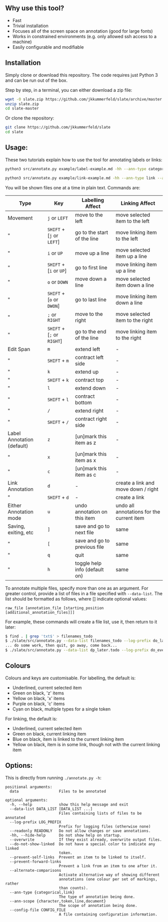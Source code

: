 ## Why use this tool?

- Fast
- Trivial installation
- Focuses all of the screen space on annotation (good for large fonts)
- Works in constrained environments (e.g. only allowed ssh access to a machine)
- Easily configurable and modifiable

## Installation

Simply clone or download this repository.
The code requires just Python 3 and can be run out of the box.

Step by step, in a terminal, you can either download a zip file:

```bash
wget -O slate.zip https://github.com/jkkummerfeld/slate/archive/master.zip
unzip slate.zip
cd slate-master
```

Or clone the repository:

```bash
git clone https://github.com/jkkummerfeld/slate
cd slate
```

## Usage:

These two tutorials explain how to use the tool for annotating labels or links:

```bash
python3 src/annotate.py example/label-example.md -hh --ann-type categorical --ann-scope token --overwrite

python3 src/annotate.py example/link-example.md -hh --ann-type link --ann-scope line --overwrite
```

You will be shown files one at a time in plain text. Commands are:

Type                        | Key                         | Labelling Affect                 | Linking Affect
--------------------------- | --------------------------- | -------------------------------- | ---------------------
Movement                    | `j` or `LEFT`               | move to the left                 | move selected item to the left
"                           | `SHIFT` + [`j` or `LEFT`]   | go to the start of the line      | move linking item to the left
"                           | `i` or `UP`                 | move up a line                   | move selected item up a line
"                           | `SHIFT` + [`i` or `UP`]     | go to first line                 | move linking item up a line
"                           | `o` or `DOWN`               | move down a line                 | move selected item down a line
"                           | `SHIFT` + [`o` or `DWON`]   | go to last line                  | move linking item down a line
"                           | `;` or `RIGHT`              | move to the right                | move selected item to the right
"                           | `SHIFT` + [`;` or `RIGHT`]  | go to the end of the line        | move linking item to the right
Edit Span                   | `m`                         | extend left                      | -
"                           | `SHIFT` + `m`               | contract left side               | -
"                           | `k`                         | extend up                        | -
"                           | `SHIFT` + `k`               | contract top                     | -
"                           | `l`                         | extend down                      | -
"                           | `SHIFT` + `l`               | contract bottom                  | -
"                           | `/`                         | extend right                     | -
"                           | `SHIFT` + `/`               | contract right side              | -
Label Annotation (default)  | `z`                         | [un]mark this item as z          | -
"                           | `x`                         | [un]mark this item as x          | -
"                           | `c`                         | [un]mark this item as c          | -
Link Annotation             | `d`                         | -                                | create a link and move down / right
"                           | `SHIFT` + `d`               | -                                | create a link
Either Annotation mode      | `u`                         | undo annotation on this item     | undo all annotations for the current item
Saving, exiting, etc        | `]`                         | save and go to next file         | same
"                           | `[`                         | save and go to previous file     | same
"                           | `q`                         | quit                             | same
"                           | `h`                         | toggle help info (default on)    | same

To annotate multiple files, specify more than one as an argument.
For greater control, provide a list of files in a file specified with `--data-list`.
The list should be formatted as follows, where [] indicate optional values:

```
raw_file [annotation_file [starting_position [additional_annotation_files]]]
```

For example, these commands will create a file list, use it, then return to it later:

```bash
$ find . | grep 'txt$' > filenames_todo
$ ./slate/src/annotate.py --data-list filenames_todo --log-prefix do_later
... do some work, then quit, go away, come back...
$ ./slate/src/annotate.py --data-list dp_later.todo --log-prefix do_even_later
```

## Colours

Colours and keys are customisable. For labelling, the default is:

 - Underlined, current selected item
 - Green on black, 'z' items
 - Yellow on black, 'x' items
 - Purple on black, 'c' items
 - Cyan on black, multiple types for a single token

For linking, the default is:

 - Underlined, current selected item
 - Green on black, current linking item
 - Blue on black, item is linked to the current linking item
 - Yellow on black, item is in some link, though not with the current linking item

## Options:

This is directly from running `./annotate.py -h`:

```
positional arguments:
  data                  Files to be annotated

optional arguments:
  -h, --help            show this help message and exit
  --data-list DATA_LIST [DATA_LIST ...]
                        Files containing lists of files to be annotated
  --log-prefix LOG_PREFIX
                        Prefix for logging files (otherwise none)
  --readonly READONLY   Do not allow changes or save annotations.
  -hh, --hide-help      Do not show help on startup.
  --overwrite           If they exist already, overwrite output files.
  --do-not-show-linked  Do not have a special color to indicate any linked
                        token.
  --prevent-self-links  Prevent an item to be linked to itself.
  --prevent-forward-links
                        Prevent a link from an item to one after it.
  --alternate-comparisons
                        Activate alternative way of showing different
                        annotations (one colour per set of markings, rather
                        than counts).
  --ann-type {categorical,link}
                        The type of annotation being done.
  --ann-scope {character,token,line,document}
                        The scope of annotation being done.
  --config-file CONFIG_FILE
                        A file containing configuration information.
```

